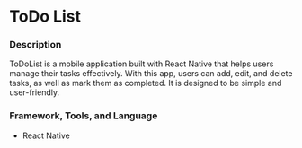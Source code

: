 # ToDo List
### Description
ToDoList is a mobile application built with React Native that helps users manage their tasks effectively. With this app, users can add, edit, and delete tasks, as well as mark them as completed. It is designed to be simple and user-friendly.
### Framework, Tools, and Language
- React Native
